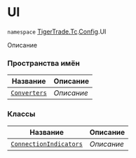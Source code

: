
# UI

`namespace` [TigerTrade.Tc](../../TigerTrade.Tc.md).[Config](../../TigerTrade.Tc/Config.md).UI

Описание


### Пространства имён
| Название | Описание |
| --- | --- |
| [`Converters`](./UI/Converters.md) | *Описание* |

### Классы
| Название | Описание |
| --- | --- |
| [`ConnectionIndicators`](./UI/ConnectionIndicators.cs.md) | *Описание* |
